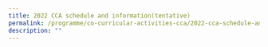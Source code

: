 ```yaml
---
title: 2022 CCA schedule and information(tentative)
permalink: /programme/co-curricular-activities-cca/2022-cca-schedule-and-information-tentative
description: ""
---
```

